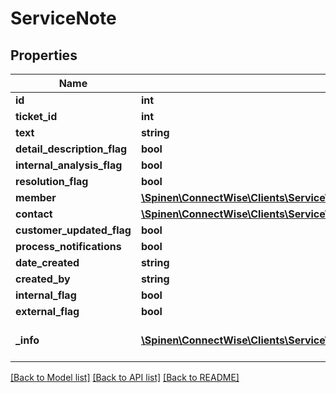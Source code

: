 # ServiceNote

## Properties
Name | Type | Description | Notes
------------ | ------------- | ------------- | -------------
**id** | **int** |  | [optional] 
**ticket_id** | **int** |  | [optional] 
**text** | **string** |  | [optional] 
**detail_description_flag** | **bool** |  | [optional] 
**internal_analysis_flag** | **bool** |  | [optional] 
**resolution_flag** | **bool** |  | [optional] 
**member** | [**\Spinen\ConnectWise\Clients\Service\Spinen\ConnectWise\Clients\Service\Model\MemberReference**](MemberReference.md) |  | [optional] 
**contact** | [**\Spinen\ConnectWise\Clients\Service\Spinen\ConnectWise\Clients\Service\Model\ContactReference**](ContactReference.md) |  | [optional] 
**customer_updated_flag** | **bool** |  | [optional] 
**process_notifications** | **bool** |  | [optional] 
**date_created** | **string** |  | [optional] 
**created_by** | **string** |  | [optional] 
**internal_flag** | **bool** |  | [optional] 
**external_flag** | **bool** |  | [optional] 
**_info** | [**\Spinen\ConnectWise\Clients\Service\Spinen\ConnectWise\Clients\Service\Model\Metadata**](Metadata.md) | Metadata of the entity | [optional] 

[[Back to Model list]](../README.md#documentation-for-models) [[Back to API list]](../README.md#documentation-for-api-endpoints) [[Back to README]](../README.md)


